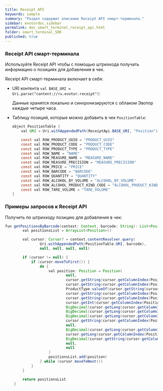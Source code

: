 ```yaml
---
title: Receipt API
keywords: sample
summary: "Раздел содержит описание Receipt API смарт-терминала."
sidebar: evotordoc_sidebar
permalink: doc_smart_terminal_receipt_api.html
folder: smart_terminal_SDK
published: true
---
```


### Receipt API смарт-терминала

Используйте Receipt API чтобы с помощью штрихкода получать информацию о позициях для добавления в чек.

Receipt API смарт-терминала включает в себя:

* URI контента `val BASE_URI = Uri.parse("content://ru.evotor.receipt")`:

    Данные хранятся локально и синхронизируются с облаком Эвотор каждые четыре часа.

* Таблицу позиций, которые можно добавить в чек `PositionTable`:

    ``` java
    object PositionTable {
        val URI = Uri.withAppendedPath(ReceiptApi.BASE_URI, "Position")

        const val ROW_PRODUCT_UUID = "PRODUCT_UUID"
        const val ROW_PRODUCT_CODE = "PRODUCT_CODE"
        const val ROW_PRODUCT_TYPE = "PRODUCT_TYPE"
        const val ROW_NAME = "NAME"
        const val ROW_MEASURE_NAME = "MEASURE_NAME"
        const val ROW_MEASURE_PRECISION = "MEASURE_PRECISION"
        const val ROW_PRICE = "PRICE"
        const val ROW_BARCODE = "BARCODE"
        const val ROW_QUANTITY = "QUANTITY"
        const val ROW_ALCOHOL_BY_VOLUME = "ALCOHOL_BY_VOLUME"
        const val ROW_ALCOHOL_PRODUCT_KIND_CODE = "ALCOHOL_PRODUCT_KIND_CODE"
        const val ROW_TARE_VOLUME = "TARE_VOLUME"
    }
    ```

### Примеры запросов к Receipt API

Получить по штрихкоду позицию для добавления в чек:


``` java
fun getPositionsByBarcode(context: Context, barcode: String): List<Position> {
        val positionsList = ArrayList<Position>()

        val cursor: Cursor? = context.contentResolver.query(
                Uri.withAppendedPath(PositionTable.URI, barcode),
                null, null, null, null)

        if (cursor != null) {
            if (cursor.moveToFirst()) {
                do {
                    val position: Position = Position(
                            null,
                            cursor.getString(cursor.getColumnIndex(PositionTable.ROW_PRODUCT_UUID)),
                            cursor.getString(cursor.getColumnIndex(PositionTable.ROW_PRODUCT_CODE)),
                            ProductType.valueOf(cursor.getString(cursor.getColumnIndex(PositionTable.ROW_PRODUCT_TYPE))),
                            cursor.getString(cursor.getColumnIndex(PositionTable.ROW_NAME)),
                            cursor.getString(cursor.getColumnIndex(PositionTable.ROW_MEASURE_NAME)),
                            cursor.getInt(cursor.getColumnIndex(PositionTable.ROW_MEASURE_PRECISION)),
                            BigDecimal(cursor.getLong(cursor.getColumnIndex(PositionTable.ROW_PRICE))).divide(BigDecimal(100)),
                            BigDecimal(cursor.getLong(cursor.getColumnIndex(PositionTable.ROW_PRICE))).divide(BigDecimal(100)),
                            BigDecimal(cursor.getLong(cursor.getColumnIndex(PositionTable.ROW_QUANTITY))).divide(BigDecimal(1000)),
                            cursor.getString(cursor.getColumnIndex(PositionTable.ROW_BARCODE)),
                            null,
                            BigDecimal(cursor.getLong(cursor.getColumnIndex(PositionTable.ROW_ALCOHOL_BY_VOLUME))).divide(BigDecimal(1000)),
                            cursor.getLong(cursor.getColumnIndex(PositionTable.ROW_ALCOHOL_PRODUCT_KIND_CODE)),
                            BigDecimal(cursor.getString(cursor.getColumnIndex(PositionTable.ROW_TARE_VOLUME))).divide(BigDecimal(1000)),
                            null,
                            null
                    )
                    positionsList.add(position)
                } while (cursor.moveToNext())
            }
        }

        return positionsList
    }
```
